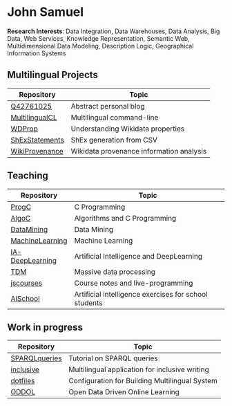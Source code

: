 # John Samuel


**Research Interests**: Data Integration, Data Warehouses, Data Analysis, Big Data, Web Services, Knowledge Representation, 
Semantic Web, Multidimensional Data Modeling, Description Logic, Geographical Information Systems

## Multilingual Projects 
Repository | Topic
-|-
[Q42761025](https://github.com/johnsamuelwrites/Q42761025) | Abstract personal blog
[MultilingualCL](https://github.com/johnsamuelwrites/MultilingualCL) | Multilingual command-line
[WDProp](https://github.com/johnsamuelwrites/wdprop) | Understanding Wikidata properties
[ShExStatements](https://github.com/johnsamuelwrites/ShExStatements) | ShEx generation from CSV
[WikiProvenance](https://github.com/johnsamuelwrites/WikiProvenance) | Wikidata provenance information analysis

## Teaching
Repository | Topic
-|-
[ProgC](https://github.com/johnsamuelwrites/ProgC) | C Programming
[AlgoC](https://github.com/johnsamuelwrites/AlgoC) | Algorithms and C Programming
[DataMining](https://github.com/johnsamuelwrites/DataMining) | Data Mining
[MachineLearning](https://github.com/johnsamuelwrites/MachineLearning) | Machine Learning
[IA-DeepLearning](https://github.com/johnsamuelwrites/IA-DeepLearning) | Artificial Intelligence and DeepLearning
[TDM](https://github.com/johnsamuelwrites/TDM) | Massive data processing 
[jscourses](https://github.com/johnsamuelwrites/jscourses) | Course notes and live-programming
[AISchool](https://github.com/johnsamuelwrites/AISchool) | Artificial intelligence exercises for school students

## Work in progress
Repository | Topic
-|-
[SPARQLqueries](https://github.com/johnsamuelwrites/SPARQLqueries) | Tutorial on SPARQL queries
[inclusive](https://github.com/johnsamuelwrites/inclusive) | Multilingual application for inclusive writing 
[dotfiles](https://github.com/johnsamuelwrites/dotfiles) | Configuration for Building Multilingual System 
[ODDOL](https://github.com/johnsamuelwrites/ODDOL) | Open Data Driven Online Learning
